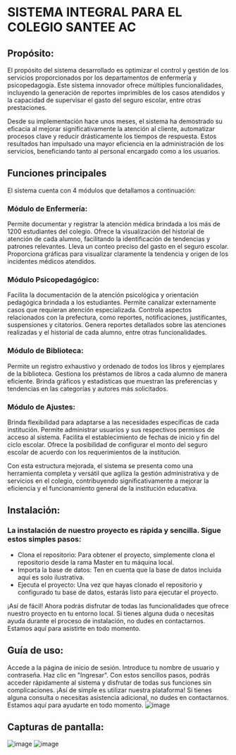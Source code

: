 # SISTEMA INTEGRAL PARA EL COLEGIO SANTEE AC

## Propósito:
El propósito del sistema desarrollado es optimizar el control y gestión de los servicios proporcionados por los departamentos de enfermería y psicopedagogía. Este sistema innovador ofrece múltiples funcionalidades, incluyendo la generación de reportes imprimibles de los casos atendidos y la capacidad de supervisar el gasto del seguro escolar, entre otras prestaciones.

Desde su implementación hace unos meses, el sistema ha demostrado su eficacia al mejorar significativamente la atención al cliente, automatizar procesos clave y reducir drásticamente los tiempos de respuesta. Estos resultados han impulsado una mayor eficiencia en la administración de los servicios, beneficiando tanto al personal encargado como a los usuarios.

## Funciones principales
El sistema cuenta con 4 módulos que detallamos a continuación:

### Módulo de Enfermería:

Permite documentar y registrar la atención médica brindada a los más de 1200 estudiantes del colegio.
Ofrece la visualización del historial de atención de cada alumno, facilitando la identificación de tendencias y patrones relevantes.
Lleva un conteo preciso del gasto en el seguro escolar.
Proporciona gráficas para visualizar claramente la tendencia y origen de los incidentes médicos atendidos.
### Módulo Psicopedagógico:

Facilita la documentación de la atención psicológica y orientación pedagógica brindada a los estudiantes.
Permite canalizar externamente casos que requieran atención especializada.
Controla aspectos relacionados con la prefectura, como reportes, notificaciones, justificantes, suspensiones y citatorios.
Genera reportes detallados sobre las atenciones realizadas y el historial de cada alumno, entre otras funcionalidades.
### Módulo de Biblioteca:

Permite un registro exhaustivo y ordenado de todos los libros y ejemplares de la biblioteca.
Gestiona los préstamos de libros a cada alumno de manera eficiente.
Brinda gráficos y estadísticas que muestran las preferencias y tendencias en las categorías y autores más solicitados.
### Módulo de Ajustes:

Brinda flexibilidad para adaptarse a las necesidades específicas de cada institución.
Permite administrar usuarios y sus respectivos permisos de acceso al sistema.
Facilita el establecimiento de fechas de inicio y fin del ciclo escolar.
Ofrece la posibilidad de configurar el monto del seguro escolar de acuerdo con los requerimientos de la institución.

Con esta estructura mejorada, el sistema se presenta como una herramienta completa y versátil que agiliza la gestión administrativa y de servicios en el colegio, contribuyendo significativamente a mejorar la eficiencia y el funcionamiento general de la institución educativa.
  



## Instalación: 

### La instalación de nuestro proyecto es rápida y sencilla. Sigue estos simples pasos:
* Clona el repositorio: Para obtener el proyecto, simplemente clona el repositorio desde la rama Master en tu máquina local.
* Importa la base de datos: Ten en cuenta que la base de datos incluida aquí es solo ilustrativa.
* Ejecuta el proyecto: Una vez que hayas clonado el repositorio y configurado tu base de datos, estarás listo para ejecutar el proyecto.

¡Así de fácil! Ahora podrás disfrutar de todas las funcionalidades que ofrece nuestro proyecto en tu entorno local. Si tienes alguna duda o necesitas ayuda durante el proceso de instalación, no dudes en contactarnos. Estamos aquí para asistirte en todo momento.

## Guía de uso:
Accede a la página de inicio de sesión.
Introduce tu nombre de usuario y contraseña.
Haz clic en "Ingresar".
Con estos sencillos pasos, podrás acceder rápidamente al sistema y disfrutar de todas sus funciones sin complicaciones. ¡Así de simple es utilizar nuestra plataforma! Si tienes alguna consulta o necesitas asistencia adicional, no dudes en contactarnos. Estamos aquí para ayudarte en todo momento.
![image](https://github.com/omarasael1980/sic2/assets/51717542/3c984007-b2d4-4219-9520-7cbc067d0771)

  

## Capturas de pantalla: 



![image](https://github.com/omarasael1980/sic2/assets/51717542/da69bb55-9d66-4bc0-82da-b1b8a1d4933f)
![image](https://github.com/omarasael1980/sic2/assets/51717542/9578f39b-e5ed-44a0-89fa-680482951fc0)





